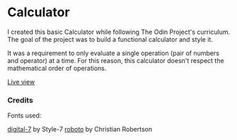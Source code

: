 # Calculator

I created this basic Calculator while following The Odin Project's curriculum. The goal of the project was to build a functional calculator and style it.

It was a requirement to only evaluate a single operation (pair of numbers and operator) at a time. For this reason, this calculator doesn't respect the mathematical order of operations.

[Live view](https://dominik-kiss.github.io/calculator/)

### Credits

Fonts used:

[digital-7](https://www.fontspace.com/digital-7-font-f7087) by Style-7
[roboto](https://www.1001fonts.com/roboto-font.html) by Christian Robertson
